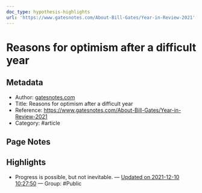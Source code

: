 ```yaml
---
doc_type: hypothesis-highlights
url: 'https://www.gatesnotes.com/About-Bill-Gates/Year-in-Review-2021'
---
```


# Reasons for optimism after a difficult year

## Metadata
- Author: [gatesnotes.com]()
- Title: Reasons for optimism after a difficult year
- Reference: https://www.gatesnotes.com/About-Bill-Gates/Year-in-Review-2021
- Category: #article

## Page Notes
## Highlights
- Progress is possible, but not inevitable. — [Updated on 2021-12-10 10:27:50](https://hyp.is/xVMh5llgEeyo2icfGhR7lw/www.gatesnotes.com/About-Bill-Gates/Year-in-Review-2021) — Group: #Public



